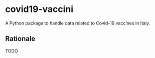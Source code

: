 # covid19-vaccini

A Python package to handle data related to Covid-19 vaccines in Italy.

## Rationale

TODO
